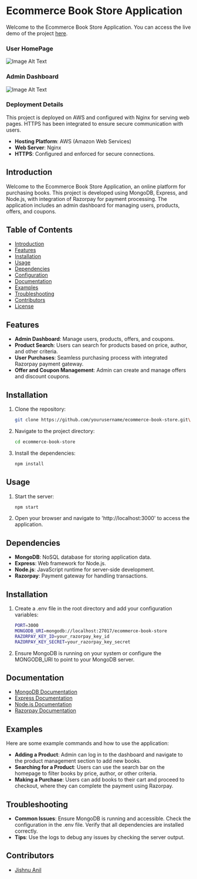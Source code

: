 # Ecommerce Book Store Application
Welcome to the Ecommerce Book Store Application. You can access the live demo of the project [here](https://biblioboutique.jisonline.site/).

### User HomePage
![Image Alt Text](https://github.com/jishnuanilDev/BookStore-Ecommerce-webiste-Front-end-Back-end/blob/main/screenshots/BookShop-GoogleChrome2024-06-2918-18-39-ezgif.com-video-to-gif-converter.gif?raw=true)

### Admin Dashboard
![Image Alt Text](https://github.com/jishnuanilDev/BookStore-Ecommerce-webiste-Front-end-Back-end/blob/main/screenshots/Admin-GoogleChrome2024-06-2918-33-29-ezgif.com-video-to-gif-converter.gif?raw=true)



### Deployment Details

This project is deployed on AWS and configured with Nginx for serving web pages. HTTPS has been integrated to ensure secure communication with users.

- **Hosting Platform**: AWS (Amazon Web Services)
- **Web Server**: Nginx
- **HTTPS**: Configured and enforced for secure connections.


## Introduction
Welcome to the Ecommerce Book Store Application, an online platform for purchasing books. This project is developed using MongoDB, Express, and Node.js, with integration of Razorpay for payment processing. The application includes an admin dashboard for managing users, products, offers, and coupons.

## Table of Contents
- [Introduction](#introduction)
- [Features](#features)
- [Installation](#installation)
- [Usage](#usage)
- [Dependencies](#dependencies)
- [Configuration](#configuration)
- [Documentation](#documentation)
- [Examples](#examples)
- [Troubleshooting](#troubleshooting)
- [Contributors](#contributors)
- [License](#license)

## Features
- **Admin Dashboard**: Manage users, products, offers, and coupons.
- **Product Search**: Users can search for products based on price, author, and other criteria.
- **User Purchases**: Seamless purchasing process with integrated Razorpay payment gateway.
- **Offer and Coupon Management**: Admin can create and manage offers and discount coupons.

## Installation
1. Clone the repository:
   
   ```sh
   git clone https://github.com/yourusername/ecommerce-book-store.git\
   
3. Navigate to the project directory:
   ```sh
   cd ecommerce-book-store
   
4. Install the dependencies:
   ```sh
   npm install

## Usage
1. Start the server:
   
   ```sh
   npm start

3. Open your browser and navigate to 'http://localhost:3000' to access the application.

## Dependencies
 - **MongoDB**: NoSQL database for storing application data.
 - **Express**: Web framework for Node.js.
 - **Node.js**: JavaScript runtime for server-side development.
 - **Razorpay**: Payment gateway for handling transactions.

 ## Installation
1. Create a .env file in the root directory and add your configuration variables:

    ```sh
   PORT=3000
   MONGODB_URI=mongodb://localhost:27017/ecommerce-book-store
   RAZORPAY_KEY_ID=your_razorpay_key_id
   RAZORPAY_KEY_SECRET=your_razorpay_key_secret
    
2. Ensure MongoDB is running on your system or configure the MONGODB_URI to point to your MongoDB server.

## Documentation

- [MongoDB Documentation](https://www.mongodb.com/docs)
- [Express Documentation](https://expressjs.com)
- [Node.js Documentation](https://nodejs.org)
- [Razorpay Documentation](https://razorpay.com/payment-gateway)

## Examples
Here are some example commands and how to use the application:

- **Adding a Product**:
Admin can log in to the dashboard and navigate to the product management section to add new books.
- **Searching for a Product**:
Users can use the search bar on the homepage to filter books by price, author, or other criteria.
- **Making a Purchase**:
Users can add books to their cart and proceed to checkout, where they can complete the payment using Razorpay.

## Troubleshooting

- **Common Issues**:
Ensure MongoDB is running and accessible.
Check the configuration in the .env file.
Verify that all dependencies are installed correctly.
- **Tips**:
Use the logs to debug any issues by checking the server output.

## Contributors
- [Jishnu Anil](https://github.com/jishnuanilDev)






   

















 

